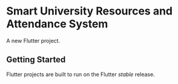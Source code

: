 # Smart University Resources and Attendance System

A new Flutter project.

## Getting Started

Flutter projects are built to run on the Flutter _stable_ release.
